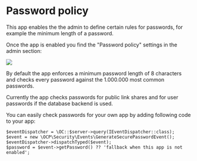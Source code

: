 # Password policy

This app enables the the admin to define certain rules for passwords, for example the minimum length of a password.

Once the app is enabled you find the "Password policy" settings in the admin section:

![](https://github.com/nextcloud/screenshots/blob/master/password_policy/password_policy_settings.png)

By default the app enforces a minimum password length of 8 characters and checks every password against the 1.000.000 most common passwords.

Currently the app checks passwords for public link shares and for user passwords if the database backend is used.

You can easily check passwords for your own app by adding following code to your app:

````
$eventDispatcher = \OC::$server->query(IEventDispatcher::class);
$event = new \OCP\Security\Events\GenerateSecurePasswordEvent();
$eventDispatcher->dispatchTyped($event);
$password = $event->getPassword() ?? 'fallback when this app is not enabled';
````
